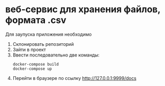 # веб-сервис для хранения файлов, формата .csv
Для заупуска приложения необходимо 
1. Склонировать репозиторий 
2. Зайти в проект
3. Ввести последовательно две команды:
    ```
    docker-compose build
    docker-compose up
    ```
4. Перейти в браузере по ссылку http://127.0.0.1:9999/docs

